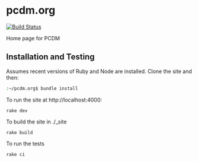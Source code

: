 # pcdm.org


[![Build Status](https://travis-ci.org/ruebot/pcdm.org.svg?branch=master)](https://travis-ci.org/ruebot/pcdm.org)

Home page for PCDM

## Installation and Testing

Assumes recent versions of Ruby and Node are installed. Clone the site and then:

```bash
:~/pcdm.org$ bundle install
```

To run the site at http://localhost:4000:

```
rake dev
```

To build the site in ./_site

```
rake build
```

To run the tests

```
rake ci
```
